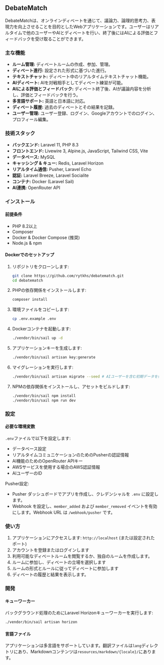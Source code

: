 ## DebateMatch

DebateMatchは、オンラインディベートを通じて、議論力、論理的思考力、表現力を向上させることを目的としたWebアプリケーションです。ユーザーはリアルタイムで他のユーザーやAIとディベートを行い、終了後にはAIによる評価とフィードバックを受け取ることができます。

### 主な機能

*   **ルーム管理:** ディベートルームの作成、参加、管理。
*   **ディベート進行:** 設定された形式に基づいた進行。
*   **テキストチャット:** ディベート中のリアルタイムテキストチャット機能。
*   **AIディベート:** AIを対戦相手としてディベート練習が可能。
*   **AIによる評価とフィードバック:** ディベート終了後、AIが議論内容を分析し、評価とフィードバックを行う。
*   **多言語サポート:** 英語と日本語に対応。
*   **ディベート履歴:** 過去のディベートとその結果を記録。
*   **ユーザー管理:** ユーザー登録、ログイン、Googleアカウントでのログイン、プロフィール編集。

### 技術スタック

*   **バックエンド:** Laravel 11, PHP 8.3
*   **フロントエンド:** Livewire 3, Alpine.js, JavaScript, Tailwind CSS, Vite
*   **データベース:** MySQL
*   **キャッシング & キュー:** Redis, Laravel Horizon
*   **リアルタイム通信:** Pusher, Laravel Echo
*   **認証:** Laravel Breeze, Laravel Socialite
*   **コンテナ:** Docker (Laravel Sail)
*   **AI連携:** OpenRouter API

### インストール

#### 前提条件

*   PHP 8.2以上
*   Composer
*   Docker & Docker Compose (推奨)
*   Node.js & npm

#### Dockerでのセットアップ

1.  リポジトリをクローンします:

    ```bash
    git clone https://github.com/rytkhs/debatematch.git
    cd debatematch
    ```

2.  PHPの依存関係をインストールします:

    ```bash
    composer install
    ```

3.  環境ファイルをコピーします:

    ```bash
    cp .env.example .env
    ```

4.  Dockerコンテナを起動します:

    ```bash
    ./vendor/bin/sail up -d
    ```

5.  アプリケーションキーを生成します:

    ```bash
    ./vendor/bin/sail artisan key:generate
    ```

6.  マイグレーションを実行します:

    ```bash
    ./vendor/bin/sail artisan migrate --seed # AIユーザーを含む初期データを作成
    ```

7.  NPMの依存関係をインストールし、アセットをビルドします:

    ```bash
    ./vendor/bin/sail npm install
    ./vendor/bin/sail npm run dev
    ```

### 設定

#### 必要な環境変数

`.env`ファイルで以下を設定します:

*   データベース設定
*   リアルタイムコミュニケーションのためのPusherの認証情報
*   AI機能のためのOpenRouter APIキー
*   AWSサービスを使用する場合のAWS認証情報
*   AIユーザーのID

Pusher設定:
*   Pusher ダッシュボードでアプリを作成し、クレデンシャルを `.env` に設定します。
*   Webhook を設定し、`member_added` および `member_removed` イベントを有効にします。Webhook URL は `/webhook/pusher` です。

### 使い方

1.  アプリケーションにアクセスします: `http://localhost` (または設定されたポート)
2.  アカウントを登録またはログインします
3.  利用可能なディベートルームを閲覧するか、独自のルームを作成します。
4.  ルームに参加し、ディベートの立場を選択します
5.  ルームの形式とルールに従ってディベートに参加します
6.  ディベートの履歴と結果を表示します。

### 開発

#### キューワーカー

バックグラウンド処理のためにLaravel Horizonキューワーカーを実行します:

```bash
./vendor/bin/sail artisan horizon
```

#### 言語ファイル

アプリケーションは多言語をサポートしています。翻訳ファイルは`lang`ディレクトリにあり、Markdownコンテンツは`resources/markdown/{locale}/`にあります。
